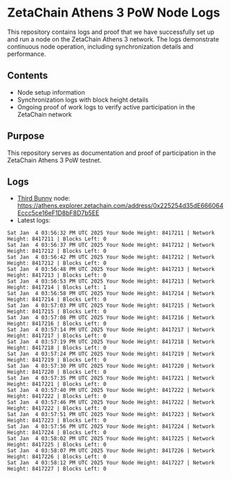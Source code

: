 # ZetaChain Athens 3 PoW Node Logs
This repository contains logs and proof that we have successfully set up and run a node on the ZetaChain Athens 3 network. The logs demonstrate continuous node operation, including synchronization details and performance.

## Contents
- Node setup information
- Synchronization logs with block height details
- Ongoing proof of work logs to verify active participation in the ZetaChain network

## Purpose
This repository serves as documentation and proof of participation in the ZetaChain Athens 3 PoW testnet.

## Logs

- [Third Bunny](https://thirdbunny.xyz/) node: https://athens.explorer.zetachain.com/address/0x225254d35dE666064Eccc5ce16eF1D8bF8D7b5EE
- Latest logs:
```
Sat Jan  4 03:56:32 PM UTC 2025 Your Node Height: 8417211 | Network Height: 8417211 | Blocks Left: 0
Sat Jan  4 03:56:37 PM UTC 2025 Your Node Height: 8417212 | Network Height: 8417212 | Blocks Left: 0
Sat Jan  4 03:56:42 PM UTC 2025 Your Node Height: 8417212 | Network Height: 8417212 | Blocks Left: 0
Sat Jan  4 03:56:48 PM UTC 2025 Your Node Height: 8417213 | Network Height: 8417213 | Blocks Left: 0
Sat Jan  4 03:56:53 PM UTC 2025 Your Node Height: 8417213 | Network Height: 8417214 | Blocks Left: 1
Sat Jan  4 03:56:58 PM UTC 2025 Your Node Height: 8417214 | Network Height: 8417214 | Blocks Left: 0
Sat Jan  4 03:57:03 PM UTC 2025 Your Node Height: 8417215 | Network Height: 8417215 | Blocks Left: 0
Sat Jan  4 03:57:08 PM UTC 2025 Your Node Height: 8417216 | Network Height: 8417216 | Blocks Left: 0
Sat Jan  4 03:57:14 PM UTC 2025 Your Node Height: 8417217 | Network Height: 8417217 | Blocks Left: 0
Sat Jan  4 03:57:19 PM UTC 2025 Your Node Height: 8417218 | Network Height: 8417218 | Blocks Left: 0
Sat Jan  4 03:57:24 PM UTC 2025 Your Node Height: 8417219 | Network Height: 8417219 | Blocks Left: 0
Sat Jan  4 03:57:30 PM UTC 2025 Your Node Height: 8417220 | Network Height: 8417220 | Blocks Left: 0
Sat Jan  4 03:57:35 PM UTC 2025 Your Node Height: 8417221 | Network Height: 8417221 | Blocks Left: 0
Sat Jan  4 03:57:40 PM UTC 2025 Your Node Height: 8417222 | Network Height: 8417222 | Blocks Left: 0
Sat Jan  4 03:57:46 PM UTC 2025 Your Node Height: 8417222 | Network Height: 8417222 | Blocks Left: 0
Sat Jan  4 03:57:51 PM UTC 2025 Your Node Height: 8417223 | Network Height: 8417223 | Blocks Left: 0
Sat Jan  4 03:57:56 PM UTC 2025 Your Node Height: 8417224 | Network Height: 8417224 | Blocks Left: 0
Sat Jan  4 03:58:02 PM UTC 2025 Your Node Height: 8417225 | Network Height: 8417225 | Blocks Left: 0
Sat Jan  4 03:58:07 PM UTC 2025 Your Node Height: 8417226 | Network Height: 8417226 | Blocks Left: 0
Sat Jan  4 03:58:12 PM UTC 2025 Your Node Height: 8417227 | Network Height: 8417227 | Blocks Left: 0
```
